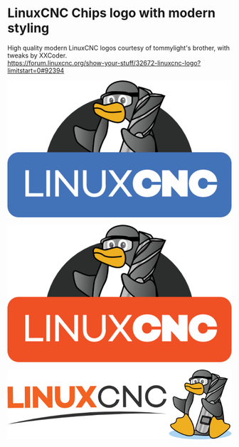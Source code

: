 # LinuxCNC Chips logo with modern styling

High quality modern LinuxCNC logos courtesy of tommylight's brother, with tweaks by XXCoder.  
https://forum.linuxcnc.org/show-your-stuff/32672-linuxcnc-logo?limitstart=0#92394

![LinuxCNC Blue](blue.png)

![LinuxCNC Orange](orange.png)

![LinuxCNC Swoop](swoop.png)

